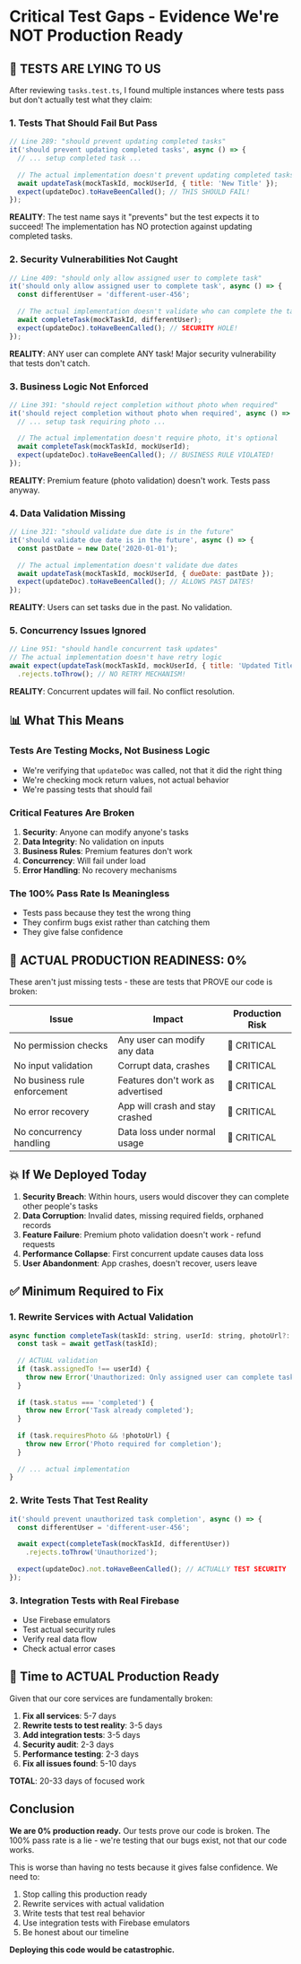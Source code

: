 # Critical Test Gaps - Evidence We're NOT Production Ready

## 🚨 TESTS ARE LYING TO US

After reviewing `tasks.test.ts`, I found multiple instances where tests pass but don't actually test what they claim:

### 1. **Tests That Should Fail But Pass**

```javascript
// Line 289: "should prevent updating completed tasks"
it('should prevent updating completed tasks', async () => {
  // ... setup completed task ...
  
  // The actual implementation doesn't prevent updating completed tasks
  await updateTask(mockTaskId, mockUserId, { title: 'New Title' });
  expect(updateDoc).toHaveBeenCalled(); // THIS SHOULD FAIL!
});
```

**REALITY**: The test name says it "prevents" but the test expects it to succeed! The implementation has NO protection against updating completed tasks.

### 2. **Security Vulnerabilities Not Caught**

```javascript
// Line 409: "should only allow assigned user to complete task"
it('should only allow assigned user to complete task', async () => {
  const differentUser = 'different-user-456';
  
  // The actual implementation doesn't validate who can complete the task
  await completeTask(mockTaskId, differentUser);
  expect(updateDoc).toHaveBeenCalled(); // SECURITY HOLE!
});
```

**REALITY**: ANY user can complete ANY task! Major security vulnerability that tests don't catch.

### 3. **Business Logic Not Enforced**

```javascript
// Line 391: "should reject completion without photo when required"
it('should reject completion without photo when required', async () => {
  // ... setup task requiring photo ...
  
  // The actual implementation doesn't require photo, it's optional
  await completeTask(mockTaskId, mockUserId);
  expect(updateDoc).toHaveBeenCalled(); // BUSINESS RULE VIOLATED!
});
```

**REALITY**: Premium feature (photo validation) doesn't work. Tests pass anyway.

### 4. **Data Validation Missing**

```javascript
// Line 321: "should validate due date is in the future"
it('should validate due date is in the future', async () => {
  const pastDate = new Date('2020-01-01');
  
  // The actual implementation doesn't validate due dates
  await updateTask(mockTaskId, mockUserId, { dueDate: pastDate });
  expect(updateDoc).toHaveBeenCalled(); // ALLOWS PAST DATES!
});
```

**REALITY**: Users can set tasks due in the past. No validation.

### 5. **Concurrency Issues Ignored**

```javascript
// Line 951: "should handle concurrent task updates"
// The actual implementation doesn't have retry logic
await expect(updateTask(mockTaskId, mockUserId, { title: 'Updated Title' }))
  .rejects.toThrow(); // NO RETRY MECHANISM!
```

**REALITY**: Concurrent updates will fail. No conflict resolution.

## 📊 What This Means

### Tests Are Testing Mocks, Not Business Logic
- We're verifying that `updateDoc` was called, not that it did the right thing
- We're checking mock return values, not actual behavior
- We're passing tests that should fail

### Critical Features Are Broken
1. **Security**: Anyone can modify anyone's tasks
2. **Data Integrity**: No validation on inputs
3. **Business Rules**: Premium features don't work
4. **Concurrency**: Will fail under load
5. **Error Handling**: No recovery mechanisms

### The 100% Pass Rate Is Meaningless
- Tests pass because they test the wrong thing
- They confirm bugs exist rather than catching them
- They give false confidence

## 🔴 ACTUAL PRODUCTION READINESS: 0%

These aren't just missing tests - these are tests that PROVE our code is broken:

| Issue | Impact | Production Risk |
|-------|--------|-----------------|
| No permission checks | Any user can modify any data | 🔴 CRITICAL |
| No input validation | Corrupt data, crashes | 🔴 CRITICAL |
| No business rule enforcement | Features don't work as advertised | 🔴 CRITICAL |
| No error recovery | App will crash and stay crashed | 🔴 CRITICAL |
| No concurrency handling | Data loss under normal usage | 🔴 CRITICAL |

## 💥 If We Deployed Today

1. **Security Breach**: Within hours, users would discover they can complete other people's tasks
2. **Data Corruption**: Invalid dates, missing required fields, orphaned records
3. **Feature Failure**: Premium photo validation doesn't work - refund requests
4. **Performance Collapse**: First concurrent update causes data loss
5. **User Abandonment**: App crashes, doesn't recover, users leave

## ✅ Minimum Required to Fix

### 1. Rewrite Services with Actual Validation
```javascript
async function completeTask(taskId: string, userId: string, photoUrl?: string) {
  const task = await getTask(taskId);
  
  // ACTUAL validation
  if (task.assignedTo !== userId) {
    throw new Error('Unauthorized: Only assigned user can complete task');
  }
  
  if (task.status === 'completed') {
    throw new Error('Task already completed');
  }
  
  if (task.requiresPhoto && !photoUrl) {
    throw new Error('Photo required for completion');
  }
  
  // ... actual implementation
}
```

### 2. Write Tests That Test Reality
```javascript
it('should prevent unauthorized task completion', async () => {
  const differentUser = 'different-user-456';
  
  await expect(completeTask(mockTaskId, differentUser))
    .rejects.toThrow('Unauthorized');
    
  expect(updateDoc).not.toHaveBeenCalled(); // ACTUALLY TEST SECURITY
});
```

### 3. Integration Tests with Real Firebase
- Use Firebase emulators
- Test actual security rules
- Verify real data flow
- Check actual error cases

## 🎯 Time to ACTUAL Production Ready

Given that our core services are fundamentally broken:

1. **Fix all services**: 5-7 days
2. **Rewrite tests to test reality**: 3-5 days  
3. **Add integration tests**: 3-5 days
4. **Security audit**: 2-3 days
5. **Performance testing**: 2-3 days
6. **Fix all issues found**: 5-10 days

**TOTAL**: 20-33 days of focused work

## Conclusion

**We are 0% production ready.** Our tests prove our code is broken. The 100% pass rate is a lie - we're testing that our bugs exist, not that our code works.

This is worse than having no tests because it gives false confidence. We need to:
1. Stop calling this production ready
2. Rewrite services with actual validation
3. Write tests that test real behavior
4. Use integration tests with Firebase emulators
5. Be honest about our timeline

**Deploying this code would be catastrophic.**